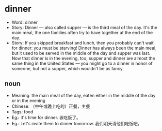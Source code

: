 # dinner

- Word: dinner
- Story: Dinner — also called supper — is the third meal of the day. It's the main meal, the one families often try to have together at the end of the day.
- Story: If you skipped breakfast and lunch, then you probably can't wait for dinner: you must be starving! Dinner has always been the main meal, but it used to be served in the middle of the day and supper was last. Now that dinner is in the evening, too, supper and dinner are almost the same thing in the United States — you might go to a dinner in honor of someone, but not a supper, which wouldn't be as fancy.

## noun

- Meaning: the main meal of the day, eaten either in the middle of the day or in the evening
- Chinese: （中午或晚上吃的）正餐，主餐
- Tags: food
- Eg.: It's time for dinner. 该吃饭了。
- Eg.: Let's invite them to dinner tomorrow. 我们明天请他们吃饭吧。

